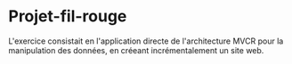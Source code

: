 # Projet-fil-rouge

 L'exercice consistait en l'application directe de l'architecture MVCR pour la manipulation des données, en créeant incrémentalement un site web.
